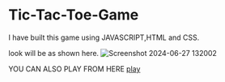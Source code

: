 # Tic-Tac-Toe-Game
I have built this game using JAVASCRIPT,HTML and CSS.

look will be as shown here.
![Screenshot 2024-06-27 132002](https://github.com/Ashishkumar667/Tic-Tac-Toe-Game/assets/172924901/a7b384aa-0d58-4827-8eb8-87b8202e7b3c)

YOU CAN ALSO PLAY FROM HERE <a href="https://tictactoeashish.netlify.app/">play</a>

